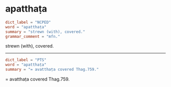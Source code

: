 # apatthaṭa

``` toml
dict_label = "NCPED"
word = "apatthaṭa"
summary = "strewn (with), covered."
grammar_comment = "mfn."
```

strewn (with), covered.

--------------------

``` toml
dict_label = "PTS"
word = "apatthaṭa"
summary = "= avatthaṭa covered Thag.759."
```

= avatthaṭa covered Thag.759.


